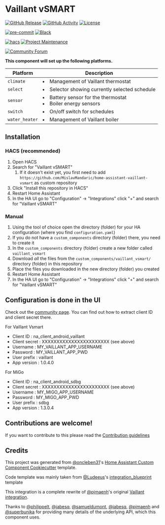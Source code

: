 # Vaillant vSMART

[![GitHub Release][releases-shield]][releases]
[![GitHub Activity][commits-shield]][commits]
[![License][license-shield]][license]

[![pre-commit][pre-commit-shield]][pre-commit]
[![Black][black-shield]][black]

[![hacs][hacs-shield]][hacs]
[![Project Maintenance][maintainer-shield]][maintainer]

[![Community Forum][forum-shield]][forum]

**This component will set up the following platforms.**

| Platform        | Description                                                    |
| --------------- | -------------------------------------------------------------- |
| `climate`       | <li>Management of Vaillant thermostat                          |
| `select`        | <li>Selector showing currently selected schedule               |
| `sensor`        | <li>Battery sensor for the thermostat<li>Boiler energy sensors |
| `switch`        | <li>On/off switch for schedules                                |
| `water_heater`  | <li>Management of Vaillant boiler                              |

## Installation

### HACS (recommended)

1. Open HACS
1. Search for "Vaillant vSMART"
    1. If it doesn't exist yet, you first need to add `https://github.com/MislavMandaric/home-assistant-vaillant-vsmart` as custom repository
1. Click "Install this repository in HACS"
1. Restart Home Assistant
1. In the HA UI go to "Configuration" -> "Integrations" click "+" and search for "Vaillant vSMART"

### Manual

1. Using the tool of choice open the directory (folder) for your HA configuration (where you find `configuration.yaml`)
1. If you do not have a `custom_components` directory (folder) there, you need to create it
1. In the `custom_components` directory (folder) create a new folder called `vaillant_vsmart`
1. Download _all_ the files from the `custom_components/vaillant_vsmart/` directory (folder) in this repository
1. Place the files you downloaded in the new directory (folder) you created
1. Restart Home Assistant
1. In the HA UI go to "Configuration" -> "Integrations" click "+" and search for "Vaillant vSMART"

## Configuration is done in the UI

Check out the [community page](https://community.home-assistant.io/t/added-support-for-vaillant-thermostat-how-to-integrate-in-official-release/31858). You can find out how to extract client ID and client secret there.

For Vaillant Vsmart
- Client ID : na_client_android_vaillant
- Client secret : XXXXXXXXXXXXXXXXXXXXXXX (see above)
- Username : MY_VAILLANT_APP_USERNAME
- Password : MY_VAILLANT_APP_PWD
- User prefix : vaillant
- App version : 1.0.4.0

For MiGo
- Client ID : na_client_android_sdbg
- Client secret : XXXXXXXXXXXXXXXXXXXXXXX (see above)
- Username : MY_MIGO_APP_USERNAME
- Password : MY_MIGO_APP_PWD
- User prefix : sdbg
- App version : 1.3.0.4

<!---->

## Contributions are welcome!

If you want to contribute to this please read the [Contribution guidelines](CONTRIBUTING.md)

## Credits

This project was generated from [@oncleben31](https://github.com/oncleben31)'s [Home Assistant Custom Component Cookiecutter](https://github.com/oncleben31/cookiecutter-homeassistant-custom-component) template.

Code template was mainly taken from [@Ludeeus](https://github.com/ludeeus)'s [integration_blueprint](https://github.com/custom-components/integration_blueprint) template

This integration is a complete rewrite of [@pjmaenh](https://github.com/pjmaenh)'s original [Vaillant integration](https://github.com/pjmaenh/home-assistant-vaillant).

Thanks to [@philippelt](https://github.com/philippelt), [@jabesq](https://github.com/jabesq), [@samueldumont](https://github.com/samueldumont), [@jabesq](https://github.com/jabesq), [@pjmaenh](https://github.com/pjmaenh) and [@superbunika](https://github.com/superbunika) for providing many details of the underlying API, which this component uses.


[maintainer]: https://github.com/MislavMandaric
[maintainer-shield]: https://img.shields.io/badge/maintainer-%40MislavMandaric-blue.svg?style=for-the-badge

[releases]: https://github.com/MislavMandaric/home-assistant-vaillant-vsmart/releases
[releases-shield]: https://img.shields.io/github/release/MislavMandaric/home-assistant-vaillant-vsmart.svg?style=for-the-badge

[commits]: https://github.com/MislavMandaric/home-assistant-vaillant-vsmart/commits
[commits-shield]: https://img.shields.io/github/commit-activity/y/MislavMandaric/home-assistant-vaillant-vsmart.svg?style=for-the-badge

[license]: https://github.com/MislavMandaric/home-assistant-vaillant-vsmart/blob/master/LICENSE
[license-shield]: https://img.shields.io/github/license/MislavMandaric/home-assistant-vaillant-vsmart.svg?style=for-the-badge

[hacs]: https://hacs.xyz
[hacs-shield]: https://img.shields.io/badge/HACS-Default-orange.svg?style=for-the-badge

[forum]: https://community.home-assistant.io/
[forum-shield]: https://img.shields.io/badge/community-forum-brightgreen.svg?style=for-the-badge

[black]: https://github.com/psf/black
[black-shield]: https://img.shields.io/badge/code%20style-black-000000.svg?style=for-the-badge

[pre-commit]: https://github.com/pre-commit/pre-commit
[pre-commit-shield]: https://img.shields.io/badge/pre--commit-enabled-brightgreen?style=for-the-badge
